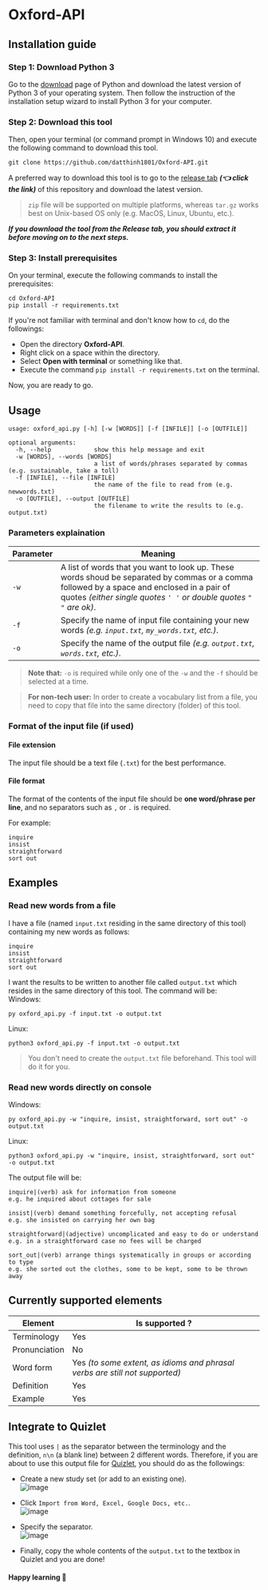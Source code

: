 # Oxford-API
## Installation guide
### Step 1: Download Python 3
Go to the [download](https://www.python.org/downloads/) page of Python and download the latest version of Python 3 of your operating system. Then follow the instruction of the installation setup wizard to install Python 3 for your computer.  

### Step 2: Download this tool
Then, open your terminal (or command prompt in Windows 10) and execute the following command to download this tool.   
```
git clone https://github.com/datthinh1801/Oxford-API.git
```  

A preferred way to download this tool is to go to the [release tab](https://github.com/datthinh1801/Oxford-API/releases) ***(👈 click the link)*** of this repository and download the latest version.
> `zip` file will be supported on multiple platforms, whereas `tar.gz` works best on Unix-based OS only (e.g. MacOS, Linux, Ubuntu, etc.).  

***If you download the tool from the **Release** tab, you should extract it before moving on to the next steps.***

### Step 3: Install prerequisites
On your terminal, execute the following commands to install the prerequisites:  
```
cd Oxford-API
pip install -r requirements.txt
```  

If you're not familiar with terminal and don't know how to `cd`, do the followings:
- Open the directory **Oxford-API**.  
- Right click on a space within the directory.  
- Select **Open with terminal** or something like that.  
- Execute the command `pip install -r requirements.txt` on the terminal.

Now, you are ready to go.

## Usage
```
usage: oxford_api.py [-h] [-w [WORDS]] [-f [INFILE]] [-o [OUTFILE]]

optional arguments:
  -h, --help            show this help message and exit
  -w [WORDS], --words [WORDS]
                        a list of words/phrases separated by commas (e.g. sustainable, take a toll)
  -f [INFILE], --file [INFILE]
                        the name of the file to read from (e.g. newwords.txt)
  -o [OUTFILE], --output [OUTFILE]
                        the filename to write the results to (e.g. output.txt)
```  

### Parameters explaination
| Parameter | Meaning |
|---|---|
| `-w` | A list of words that you want to look up. These words shoud be separated by commas or a comma followed by a space and enclosed in a pair of quotes _(either single quotes `' '` or double quotes `" "` are ok)_. |
| `-f` | Specify the name of input file containing your new words *(e.g. `input.txt`, `my_words.txt`, etc.)*. |
| `-o` | Specify the name of the output file *(e.g. `output.txt`, `words.txt`, etc.)*. |  

> **Note that:** `-o` is required while only one of the `-w` and the `-f` should be selected at a time.  

> **For non-tech user:** In order to create a vocabulary list from a file, you need to copy that file into the same directory (folder) of this tool.  

### Format of the input file (if used)
#### File extension
The input file should be a text file (`.txt`) for the best performance.  
#### File format
The format of the contents of the input file should be **one word/phrase per line**, and no separators such as `,` or `.` is required.  

For example:  
```
inquire
insist
straightforward
sort out
```

## Examples
### Read new words from a file
I have a file (named `input.txt` residing in the same directory of this tool) containing my new words as follows:  
```
inquire
insist
straightforward
sort out
```

I want the results to be written to another file called `output.txt` which resides in the same directory of this tool. The command will be:  
Windows:
```
py oxford_api.py -f input.txt -o output.txt
```  

Linux:
```
python3 oxford_api.py -f input.txt -o output.txt
```  

> You don't need to create the `output.txt` file beforehand. This tool will do it for you.

### Read new words directly on console
Windows:
```
py oxford_api.py -w "inquire, insist, straightforward, sort out" -o output.txt
```

Linux:
```
python3 oxford_api.py -w "inquire, insist, straightforward, sort out" -o output.txt
```  

The output file will be:
```
inquire|(verb) ask for information from someone
e.g. he inquired about cottages for sale

insist|(verb) demand something forcefully, not accepting refusal
e.g. she insisted on carrying her own bag

straightforward|(adjective) uncomplicated and easy to do or understand
e.g. in a straightforward case no fees will be charged

sort_out|(verb) arrange things systematically in groups or according to type
e.g. she sorted out the clothes, some to be kept, some to be thrown away

```  

## Currently supported elements
| Element | Is supported ? |
|---|---|
| Terminology | Yes |
| Pronunciation | No |
| Word form | Yes *(to some extent, as idioms and phrasal verbs are still not supported)* |
| Definition | Yes |
| Example | Yes |  

## Integrate to Quizlet
This tool uses `|` as the separator between the terminology and the definition, `n\n` (a blank line) between 2 different words. Therefore, if you are about to use this output file for [Quizlet](https://quizlet.com/latest), you should do as the followings:
- Create a new study set (or add to an existing one).  
  ![image](https://user-images.githubusercontent.com/44528004/122899307-e9ad1180-d375-11eb-91d4-45d6b24cd6ec.png)  

- Click `Import from Word, Excel, Google Docs, etc.`.  
  ![image](https://user-images.githubusercontent.com/44528004/122899407-01849580-d376-11eb-8e4c-4e4124d782a5.png)  
  
  
- Specify the separator.  
  ![image](https://user-images.githubusercontent.com/44528004/122899600-28db6280-d376-11eb-94ca-53915302f08f.png)  
  
- Finally, copy the whole contents of the `output.txt` to the textbox in Quizlet and you are done!  

#### Happy learning 🎉

